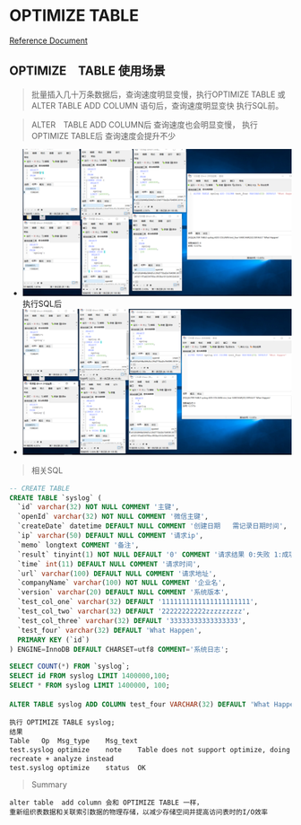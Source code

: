 # OPTIMIZE TABLE

[Reference Document](https://dev.mysql.com/doc/refman/5.7/en/optimize-table.html)

## OPTIMIZE　TABLE 使用场景
> 批量插入几十万条数据后，查询速度明显变慢，执行OPTIMIZE TABLE 或 ALTER TABLE ADD COLUMN 语句后，查询速度明显变快
执行SQL前。

> ALTER　TABLE ADD COLUMN后 查询速度也会明显变慢， 执行OPTIMIZE TABLE后 查询速度会提升不少
- ![image](after_alter_table/mysql_after_alter.png)
执行SQL后
- ![image](after_alter_table/mysql_before_alter.png)

> 相关SQL
``` sql
-- CREATE TABLE
CREATE TABLE `syslog` (
  `id` varchar(32) NOT NULL COMMENT '主键',
  `openId` varchar(32) NOT NULL COMMENT '微信主键',
  `createDate` datetime DEFAULT NULL COMMENT '创建日期   需记录日期时间',
  `ip` varchar(50) DEFAULT NULL COMMENT '请求ip',
  `memo` longtext COMMENT '备注',
  `result` tinyint(1) NOT NULL DEFAULT '0' COMMENT '请求结果 0:失败 1:成功',
  `time` int(11) DEFAULT NULL COMMENT '请求时间',
  `url` varchar(100) DEFAULT NULL COMMENT '请求地址',
  `companyName` varchar(100) NOT NULL COMMENT '企业名',
  `version` varchar(20) DEFAULT NULL COMMENT '系统版本',
  `test_col_one` varchar(32) DEFAULT '1111111111111111111111',
  `test_col_two` varchar(32) DEFAULT '22222222222zzzzzzzzz',
  `test_col_three` varchar(32) DEFAULT '33333333333333333',
  `test_four` varchar(32) DEFAULT 'What Happen',
  PRIMARY KEY (`id`)
) ENGINE=InnoDB DEFAULT CHARSET=utf8 COMMENT='系统日志';
```
``` sql
SELECT COUNT(*) FROM `syslog`;
SELECT id FROM syslog LIMIT 1400000,100;
SELECT * FROM syslog LIMIT 1400000, 100;

ALTER TABLE syslog ADD COLUMN test_four VARCHAR(32) DEFAULT 'What Happen';

```
```
执行 OPTIMIZE TABLE syslog;
结果
Table	Op	Msg_type	Msg_text
test.syslog	optimize	note	Table does not support optimize, doing recreate + analyze instead
test.syslog	optimize	status	OK
```
> Summary
```
alter table  add column 会和 OPTIMIZE TABLE 一样，
重新组织表数据和关联索引数据的物理存储，以减少存储空间并提高访问表时的I/O效率
```